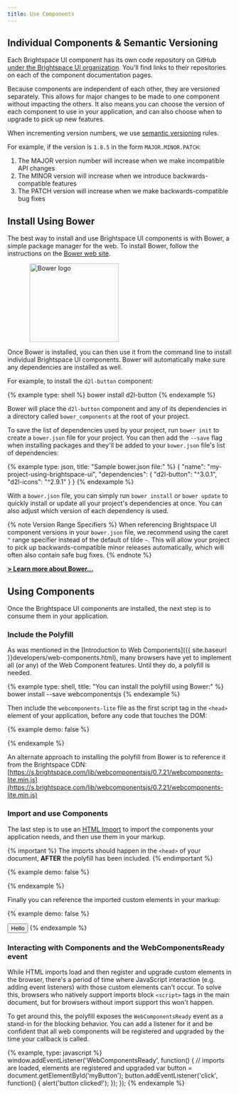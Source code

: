```yaml
---
title: Use Components
---
```


## Individual Components & Semantic Versioning

Each Brightspace UI component has its own code repository on GitHub [under the Brightspace UI organization](https://github.com/BrightspaceUI/). You'll find links to their repositories on each of the component documentation pages.

Because components are independent of each other, they are versioned separately. This allows for major changes to be made to one component without impacting the others. It also means you can choose the version of each component to use in your application, and can also choose when to upgrade to pick up new features.

When incrementing version numbers, we use [semantic versioning](http://semver.org/) rules.

For example, if the version is `1.8.5` in the form `MAJOR.MINOR.PATCH`:

1. The MAJOR version number will increase when we make incompatible API changes
2. The MINOR version will increase when we introduce backwards-compatible features
3. The PATCH version will increase when we make backwards-compatible bug fixes

## Install Using Bower

The best way to install and use Brightspace UI components is with Bower, a simple package manager for the web. To install Bower, follow the instructions on the [Bower web site](https://bower.io/).

<img src="{{ site.baseurl }}images/bower-logo.png" alt="Bower logo" style="padding-left: 50px;width:200px;height:176px;" />

Once Bower is installed, you can then use it from the command line to install individual Brightspace UI components. Bower will automatically make sure any dependencies are installed as well.

For example, to install the `d2l-button` component:

{% example type: shell %}
bower install d2l-button
{% endexample %}

Bower will place the `d2l-button` component and any of its dependencies in a directory called `bower_components` at the root of your project.

To save the list of dependencies used by your project, run `bower init` to create a `bower.json` file for your project. You can then add the `--save` flag when installing packages and they'll be added to your `bower.json` file's list of dependencies:

{% example type: json, title: "Sample bower.json file:" %}
{
	"name": "my-project-using-brightspace-ui",
	"dependencies": {
		"d2l-button": "^3.0.1",
		"d2l-icons": "^2.9.1"
	}
}
{% endexample %}

With a `bower.json` file, you can simply run `bower install` or `bower update` to quickly install or update all your project's dependencies at once. You can also adjust which version of each dependency is used.

{% note Version Range Specifiers %}
When referencing Brightspace UI component versions in your `bower.json` file, we recommend using the caret `^` range specifier instead of the default of tilde `~`. This will allow your project to pick up backwards-compatible minor releases automatically, which will often also contain safe bug fixes.
{% endnote %}

**[> Learn more about Bower...](https://bower.io/#getting-started)**

## Using Components

Once the Brightspace UI components are installed, the next step is to consume them in your application.

### Include the Polyfill

As was mentioned in the [Introduction to Web Components]({{ site.baseurl }}developers/web-components.html), many browsers have yet to implement all (or any) of the Web Component features. Until they do, a polyfill is needed.

{% example type: shell, title: "You can install the polyfill using Bower:" %}
bower install --save webcomponentsjs
{% endexample %}

Then include the `webcomponents-lite` file as the first script tag in the `<head>` element of your application, before any code that touches the DOM:

{% example demo: false %}
<!doctype html>
<html>
  <head>
    <script
      src="bower_components/webcomponentsjs/webcomponents-lite.min.js">
    </script>
    <!-- now you can import Brightspace UI components -->
  </head>
</html>
{% endexample %}

An alternate approach to installing the polyfill from Bower is to reference it from the Brightspace CDN:
[https://s.brightspace.com/lib/webcomponentsjs/0.7.21/webcomponents-lite.min.js](https://s.brightspace.com/lib/webcomponentsjs/0.7.21/webcomponents-lite.min.js)

### Import and use Components

The last step is to use an [HTML Import](http://webcomponents.org/articles/introduction-to-html-imports/) to import the components your application needs, and then use them in your markup.

{% important %}
The imports should happen in the `<head>` of your document, **AFTER** the polyfill has been included.
{% endimportant %}

{% example demo: false %}
<!doctype html>
<html>
  <head>
    <script
      src="bower_components/webcomponentsjs/webcomponents-lite.min.js">
    </script>
    <link rel="import" href="bower_components/d2l-button/d2l-button.html">
    <link rel="import" href="bower_components/d2l-link/d2l-link.html">
    <link rel="import" href="bower_components/d2l-icons/d2l-icons.html">
  </head>
</html>
{% endexample %}

Finally you can reference the imported custom elements in your markup:

{% example demo: false %}
<body>
  <button is="d2l-button">Hello</button>
  <d2l-icon icon="d2l-tier1:print"></d2l-icon>
</body>
{% endexample %}

### Interacting with Components and the WebComponentsReady event

While HTML imports load and then register and upgrade custom elements in the browser, there's a period of time where JavaScript interaction (e.g. adding event listeners) with those custom elements can't occur. To solve this, browsers who natively support imports block `<script>` tags in the main document, but for browsers without import support this won't happen.

To get around this, the polyfill exposes the `WebComponentsReady` event as a stand-in for the blocking behavior. You can add a listener for it and be confident that all web components will be registered and upgraded by the time your callback is called.

{% example, type: javascript %}
window.addEventListener('WebComponentsReady', function() {
	// imports are loaded, elements are registered and upgraded
	var button = document.getElementById('myButton');
	button.addEventListener('click', function() {
		alert('button clicked!');
	});
});
{% endexample %}
